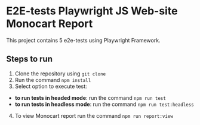 
# E2E-tests Playwright JS Web-site Monocart Report

This project contains 5 e2e-tests using Playwright Framework.

## Steps to run

1. Clone the repository using `git clone`
2. Run the command `npm install`
3. Select option to execute test:
- **to run tests in headed mode**: run the command `npm run test`
- **to run tests in headless mode**: run the command `npm run test:headless`
4. To view Monocart report run the command `npm run report:view`
